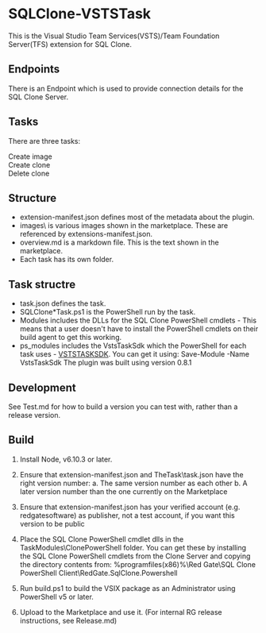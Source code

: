 # SQLClone-VSTSTask

This is the Visual Studio Team Services(VSTS)/Team Foundation Server(TFS) extension for SQL Clone.

## Endpoints

There is an Endpoint which is used to provide connection details for the SQL Clone Server.

## Tasks

There are three tasks:

Create image  
Create clone  
Delete clone  

## Structure
- extension-manifest.json defines most of the metadata about the plugin.
- images\ is various images shown in the marketplace. These are referenced by extensions-manifest.json.
- overview.md is a markdown file. This is the text shown in the marketplace.
- Each task has its own folder.

## Task structre
- task.json defines the task.
- SQLClone*Task.ps1 is the PowerShell run by the task.
- Modules includes the DLLs for the SQL Clone PowerShell cmdlets - This means that a user doesn't have to install the PowerShell cmdlets on their build agent to get this working.
- ps_modules includes the VstsTaskSdk which the PowerShell for each task uses - [VSTSTASKSDK](https://github.com/Microsoft/vsts-task-lib/blob/master/powershell/Docs/README.md). You can get it using:
    Save-Module -Name VstsTaskSdk
The plugin was built using version 0.8.1

## Development

See Test.md for how to build a version you can test with, rather than a release version.

## Build

1. Install Node, v6.10.3 or later.

2. Ensure that extension-manifest.json and TheTask\task.json have the right version number:
 a. The same version number as each other
 b. A later version number than the one currently on the Marketplace
3. Ensure that extension-manifest.json has your verified account (e.g. redgatesoftware) as publisher, not a test account, if you want this version to be public
4. Place the SQL Clone PowerShell cmdlet dlls in the TaskModules\ClonePowerShell folder. You can get these by installing the SQL Clone PowerShell cmdlets from the Clone Server and copying the directory contents from: %programfiles(x86)%\Red Gate\SQL Clone PowerShell Client\RedGate.SqlClone.Powershell
5. Run build.ps1 to build the VSIX package as an Administrator using PowerShell v5 or later.
6. Upload to the Marketplace and use it. (For internal RG release instructions, see Release.md)
